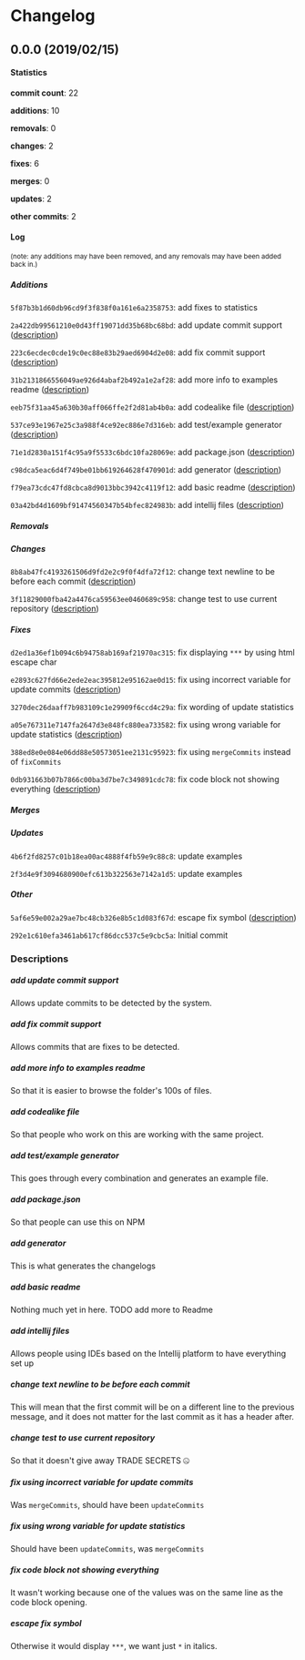 # Changelog
## 0.0.0 (2019/02/15)
#### Statistics
**commit count**: 22

**additions**: 10

**removals**: 0

**changes**: 2

**fixes**: 6

**merges**: 0

**updates**: 2

**other commits**: 2

#### Log
<small>(note: any additions may have been removed, and any removals may have been added back in.)</small>
##### Additions

 `5f87b3b1d60db96cd9f3f838f0a161e6a2358753`: add fixes to statistics

 `2a422db99561210e0d43ff19071dd35b68bc68bd`: add update commit support ([description](#add-update-commit-support-28))

 `223c6ecdec0cde19c0ec88e83b29aed6904d2e08`: add fix commit support ([description](#add-fix-commit-support-28))

 `31b2131866556049ae926d4abaf2b492a1e2af28`: add more info to examples readme ([description](#add-more-info-to-examples-readme-28))

 `eeb75f31aa45a630b30aff066ffe2f2d81ab4b0a`: add codealike file ([description](#add-codealike-file-28))

 `537ce93e1967e25c3a988f4ce92ec886e7d316eb`: add test/example generator ([description](#add-testexample-generator-28))

 `71e1d2830a151f4c95a9f5533c6bdc10fa28069e`: add package.json ([description](#add-packagejson-28))

 `c98dca5eac6d4f749be01bb619264628f470901d`: add generator ([description](#add-generator-28))

 `f79ea73cdc47fd8cbca8d9013bbc3942c4119f12`: add basic readme ([description](#add-basic-readme-28))

 `03a42bd4d1609bf91474560347b54bfec824983b`: add intellij files ([description](#add-intellij-files-28))
##### Removals

##### Changes

 `8b8ab47fc4193261506d9fd2e2c9f0f4dfa72f12`: change text newline to be before each commit ([description](#change-text-newline-to-be-before-each-commit-28))

 `3f11829000fba42a4476ca59563ee0460689c958`: change test to use current repository ([description](#change-test-to-use-current-repository-28))
##### Fixes

 `d2ed1a36ef1b094c6b94758ab169af21970ac315`: fix displaying `***` by using html escape char

 `e2893c627fd66e2ede2eac395812e95162ae0d15`: fix using incorrect variable for update commits ([description](#fix-using-incorrect-variable-for-update-commits-28))

 `3270dec26daaff7b983109c1e29909f6ccd4c29a`: fix wording of update statistics

 `a05e767311e7147fa2647d3e848fc880ea733582`: fix using wrong variable for update statistics ([description](#fix-using-wrong-variable-for-update-statistics-28))

 `388ed8e0e084e06dd88e50573051ee2131c95923`: fix using `mergeCommits` instead of `fixCommits`

 `0db931663b07b7866c00ba3d7be7c349891cdc78`: fix code block not showing everything ([description](#fix-code-block-not-showing-everything-28))
##### Merges

##### Updates

 `4b6f2fd8257c01b18ea00ac4888f4fb59e9c88c8`: update examples

 `2f3d4e9f3094680900efc613b322563e7142a1d5`: update examples
##### Other

 `5af6e59e002a29ae7bc48cb326e8b5c1d083f67d`: escape fix symbol ([description](#escape-fix-symbol-28))

 `292e1c610efa3461ab617cf86dcc537c5e9cbc5a`: Initial commit
### Descriptions
##### add update commit support
Allows update commits to be detected by the system.
##### add fix commit support
Allows commits that are fixes to be detected.
##### add more info to examples readme
So that it is easier to browse the folder's 100s of files.
##### add codealike file
So that people who work on this are working with the same project.
##### add test/example generator
This goes through every combination and generates an example file.
##### add package.json
So that people can use this on NPM
##### add generator
This is what generates the changelogs
##### add basic readme
Nothing much yet in here. TODO add more to Readme
##### add intellij files
Allows people using IDEs based on the Intellij platform to have everything set up
##### change text newline to be before each commit
This will mean that the first commit will be on a different line to the previous message, and it does not matter for the last commit as it has a header after.
##### change test to use current repository
So that it doesn't give away TRADE SECRETS 🤐
##### fix using incorrect variable for update commits
Was `mergeCommits`, should have been `updateCommits`
##### fix using wrong variable for update statistics
Should have been `updateCommits`, was `mergeCommits`
##### fix code block not showing everything
It wasn't working because one of the values was on the same line as the code block opening.
##### escape fix symbol
Otherwise it would display `***`, we want just `*` in italics.
